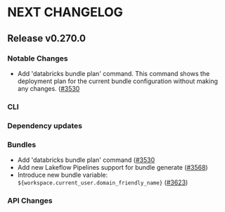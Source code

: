 # NEXT CHANGELOG

## Release v0.270.0

### Notable Changes
* Add 'databricks bundle plan' command. This command shows the deployment plan for the current bundle configuration without making any changes. ([#3530](https://github.com/databricks/cli/pull/3530)

### CLI

### Dependency updates

### Bundles
* Add 'databricks bundle plan' command ([#3530](https://github.com/databricks/cli/pull/3530)
* Add new Lakeflow Pipelines support for bundle generate ([#3568](https://github.com/databricks/cli/pull/3568))
* Introduce new bundle variable: `${workspace.current_user.domain_friendly_name}` ([#3623](https://github.com/databricks/cli/pull/3623))

### API Changes
